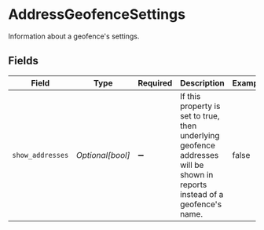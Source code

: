 # AddressGeofenceSettings

Information about a geofence's settings.


## Fields

| Field                                                                                                                      | Type                                                                                                                       | Required                                                                                                                   | Description                                                                                                                | Example                                                                                                                    |
| -------------------------------------------------------------------------------------------------------------------------- | -------------------------------------------------------------------------------------------------------------------------- | -------------------------------------------------------------------------------------------------------------------------- | -------------------------------------------------------------------------------------------------------------------------- | -------------------------------------------------------------------------------------------------------------------------- |
| `show_addresses`                                                                                                           | *Optional[bool]*                                                                                                           | :heavy_minus_sign:                                                                                                         | If this property is set to true, then underlying geofence addresses will be shown in reports instead of a geofence's name. | false                                                                                                                      |